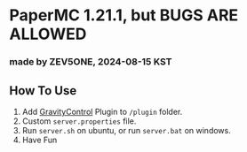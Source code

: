 # PaperMC 1.21.1, but BUGS ARE ALLOWED

### made by ZEV5ONE, 2024-08-15 KST

## How To Use

1. Add [GravityControl](https://modrinth.com/plugin/gravitycontrol/) Plugin to `/plugin` folder.
2. Custom `server.properties` file.
3. Run `server.sh` on ubuntu, or run `server.bat` on windows.
4. Have Fun
